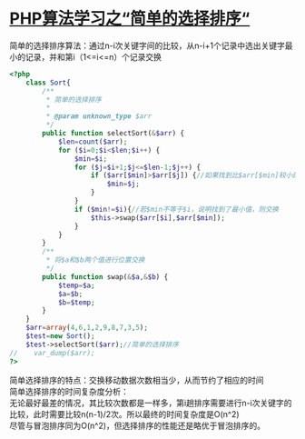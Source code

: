 # [PHP算法学习之“简单的选择排序“][0]

简单的选择排序算法：通过n-i次关键字间的比较，从n-i+1个记录中选出关键字最小的记录，并和第i（1<=i<=n）个记录交换

 

```php
<?php
    class Sort{ 
        /**
         * 简单的选择排序
         * 
         * @param unknown_type $arr
         */
        public function selectSort(&$arr) { 
            $len=count($arr);
            for ($i=0;$i<$len;$i++) {
                $min=$i;
                for ($j=$i+1;$j<=$len-1;$j++) {
                    if ($arr[$min]>$arr[$j]) {//如果找到比$arr[$min]较小的值，则将该下标赋给$min
                        $min=$j;
                    }
                }
                if ($min!=$i){//若$min不等于$i，说明找到了最小值，则交换
                    $this->swap($arr[$i],$arr[$min]);
                }
            }
        }
        /**
         * 将$a和$b两个值进行位置交换
         */
        public function swap(&$a,&$b) {
            $temp=$a;
            $a=$b;
            $b=$temp;
        }
    }
    $arr=array(4,6,1,2,9,8,7,3,5);
    $test=new Sort(); 
    $test->selectSort($arr);//简单的选择排序
//    var_dump($arr);
?>

```
简单选择排序的特点：交换移动数据次数相当少，从而节约了相应的时间  
简单选择排序的时间复杂度分析：  
无论最好最差的情况，其比较次数都是一样多，第i趟排序需要进行n-i次关键字的比较，此时需要比较n(n-1)/2次。所以最终的时间复杂度是O(n^2)  
尽管与冒泡排序同为O(n^2)，但选择排序的性能还是略优于冒泡排序的。

[0]: http://www.cnblogs.com/hongfei/archive/2012/07/08/2581642.html